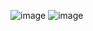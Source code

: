 ![image](https://github.com/user-attachments/assets/43293d5c-14f1-4031-8ade-f461f89d55b1)
![image](https://github.com/user-attachments/assets/eecf6266-0f11-4173-ac5e-25c478cab7b7)

